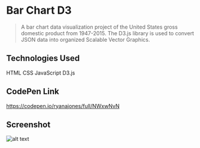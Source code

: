 # Bar Chart D3

> A bar chart data visualization project of the United States gross domestic product from 1947-2015. The D3.js library is used to convert JSON data into organized Scalable Vector Graphics.

## Technologies Used

HTML CSS JavaScript D3.js

## CodePen Link

https://codepen.io/ryanajones/full/NWxwNvN

## Screenshot

![alt text](https://i.imgur.com/SoTMneM.png)